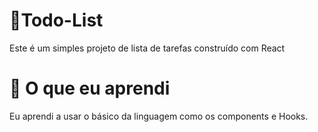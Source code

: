 # 🧾Todo-List
 
 Este é um simples projeto de lista de tarefas construído com React

# 📘 O que eu aprendi 

Eu aprendi a usar o básico da linguagem como os components e Hooks.